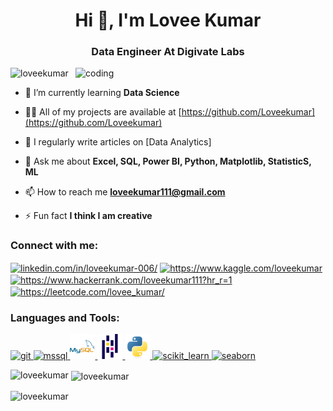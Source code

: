 <h1 align="center">Hi 👋, I'm Lovee Kumar</h1>
<h3 align="center">Data Engineer At Digivate Labs</h3>


<img align = "right" alt = "coding" width = "400" src = "https://stemettes.org/zine/wp-content/uploads/sites/3/2021/12/ai-gif.gif">
<p align="left"> <img src="https://komarev.com/ghpvc/?username=loveekumar&label=Profile%20views&color=0e75b6&style=flat" alt="loveekumar" /> </p>

- 🌱 I’m currently learning **Data Science**

- 👨‍💻 All of my projects are available at [https://github.com/Loveekumar](https://github.com/Loveekumar)

- 📝 I regularly write articles on [Data Analytics]

- 💬 Ask me about **Excel, SQL, Power BI, Python, Matplotlib, StatisticS, ML**

- 📫 How to reach me **loveekumar111@gmail.com**

- ⚡ Fun fact **I think I am creative**

<h3 align="left">Connect with me:</h3>
<p align="left">
<a href="https://linkedin.com/in/linkedin.com/in/loveekumar-006/" target="blank"><img align="center" src="https://raw.githubusercontent.com/rahuldkjain/github-profile-readme-generator/master/src/images/icons/Social/linked-in-alt.svg" alt="linkedin.com/in/loveekumar-006/" height="30" width="40" /></a>
<a href="https://kaggle.com/https://www.kaggle.com/loveekumar" target="blank"><img align="center" src="https://raw.githubusercontent.com/rahuldkjain/github-profile-readme-generator/master/src/images/icons/Social/kaggle.svg" alt="https://www.kaggle.com/loveekumar" height="30" width="40" /></a>
<a href="https://www.hackerrank.com/https://www.hackerrank.com/loveekumar111?hr_r=1" target="blank"><img align="center" src="https://raw.githubusercontent.com/rahuldkjain/github-profile-readme-generator/master/src/images/icons/Social/hackerrank.svg" alt="https://www.hackerrank.com/loveekumar111?hr_r=1" height="30" width="40" /></a>
<a href="https://www.leetcode.com/https://leetcode.com/lovee_kumar/" target="blank"><img align="center" src="https://raw.githubusercontent.com/rahuldkjain/github-profile-readme-generator/master/src/images/icons/Social/leet-code.svg" alt="https://leetcode.com/lovee_kumar/" height="30" width="40" /></a>
</p>

<h3 align="left">Languages and Tools:</h3>
<p align="left"> <a href="https://git-scm.com/" target="_blank" rel="noreferrer"> <img src="https://www.vectorlogo.zone/logos/git-scm/git-scm-icon.svg" alt="git" width="40" height="40"/> </a> <a href="https://www.microsoft.com/en-us/sql-server" target="_blank" rel="noreferrer"> <img src="https://www.svgrepo.com/show/303229/microsoft-sql-server-logo.svg" alt="mssql" width="40" height="40"/> </a> <a href="https://www.mysql.com/" target="_blank" rel="noreferrer"> <img src="https://raw.githubusercontent.com/devicons/devicon/master/icons/mysql/mysql-original-wordmark.svg" alt="mysql" width="40" height="40"/> </a> <a href="https://pandas.pydata.org/" target="_blank" rel="noreferrer"> <img src="https://raw.githubusercontent.com/devicons/devicon/2ae2a900d2f041da66e950e4d48052658d850630/icons/pandas/pandas-original.svg" alt="pandas" width="40" height="40"/> </a> <a href="https://www.python.org" target="_blank" rel="noreferrer"> <img src="https://raw.githubusercontent.com/devicons/devicon/master/icons/python/python-original.svg" alt="python" width="40" height="40"/> </a> <a href="https://scikit-learn.org/" target="_blank" rel="noreferrer"> <img src="https://upload.wikimedia.org/wikipedia/commons/0/05/Scikit_learn_logo_small.svg" alt="scikit_learn" width="40" height="40"/> </a> <a href="https://seaborn.pydata.org/" target="_blank" rel="noreferrer"> <img src="https://seaborn.pydata.org/_images/logo-mark-lightbg.svg" alt="seaborn" width="40" height="40"/> </a> </p>

<p><img align="left" src="https://github-readme-stats.vercel.app/api/top-langs?username=loveekumar&show_icons=true&locale=en&layout=compact" alt="loveekumar" /></p>

<p>&nbsp;<img align="center" src="https://github-readme-stats.vercel.app/api?username=loveekumar&show_icons=true&locale=en" alt="loveekumar" /></p>

<p><img align="center" src="https://github-readme-streak-stats.herokuapp.com/?user=loveekumar&" alt="loveekumar" /></p>
